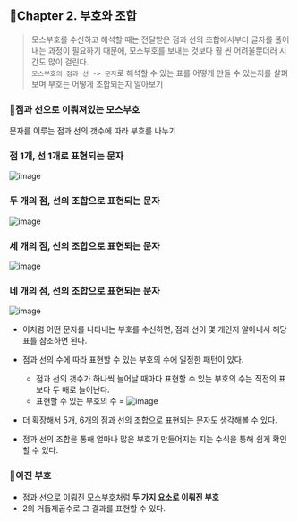 ## 📘Chapter 2. 부호와 조합
> 모스부호를 수신하고 해석할 때는 전달받은 점과 선의 조합에서부터 글자를 풀어내는 과정이 필요하기 때문에, 
모스부호를 보내는 것보다 훨 씬 어려울뿐더러 시간도 많이 걸린다.      
```모스부호의 점과 선 -> 문자```로 해석할 수 있는 표를 어떻게 만들 수 있는지를 살펴보며 부호는 어떻게 조합되는지 알아보기


### 📍점과 선으로 이뤄져있는 모스부호
문자를 이루는 점과 선의 갯수에 따라 부호를 나누기

### 점 1개, 선 1개로 표현되는 문자
![image](https://user-images.githubusercontent.com/44824456/130920209-da3dbd46-f9f5-4612-b157-9190c7fed3fa.png)

### 두 개의 점, 선의 조합으로 표현되는 문자
![image](https://user-images.githubusercontent.com/44824456/130920390-97352365-1b59-4627-8577-561ae5feef7b.png)

### 세 개의 점, 선의 조합으로 표현되는 문자
![image](https://user-images.githubusercontent.com/44824456/130920485-4dda6e3c-c67d-42b1-85ad-e9ca5e6665be.png)

### 네 개의 점, 선의 조합으로 표현되는 문자
![image](https://user-images.githubusercontent.com/44824456/130920535-06fd276c-04a7-4edd-8c59-d2f1dd30026e.png)

- 이처럼 어떤 문자를 나타내는 부호를 수신하면, 점과 선이 몇 개인지 알아내서 해당 표를 참조하면 된다. 
- 점과 선의 수에 따라 표현할 수 있는 부호의 수에 일정한 패턴이 있다.  
     + 점과 선의 갯수가 하나씩 늘어날 때마다 표현할 수 있는 부호의 수는 직전의 표보다 두 배로 늘어난다.     
     + 표현할 수 있는 부호의 수 = ![image](https://user-images.githubusercontent.com/44824456/130921744-75aad147-0cd5-429e-b531-7d84ed87bcf1.png) 

- 더 확장해서 5개, 6개의 점과 선의 조합으로 표현되는 문자도 생각해볼 수 있다.    
- 점과 선의 조합을 통해 얼마나 많은 부호가 만들어지는 지는 수식을 통해 쉽게 확인할 수 있다. 

### 📍이진 부호
- 점과 선으로 이뤄진 모스부호처럼 **두 가지 요소로 이뤄진 부호**
- 2의 거듭제곱수로 그 결과를 표현할 수 있다.
